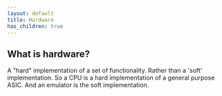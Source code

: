 ```yaml
---
layout: default
title: Hardware
has_children: true
---
```


## What is hardware?

A "hard" implementation of a set of functionality. Rather than a 'soft' implementation.
So a CPU is a hard implementation of a general purpose ASIC. And an emulator is the soft implementation.
